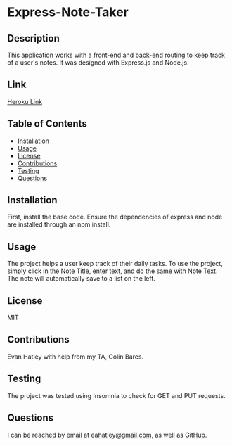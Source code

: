 # Express-Note-Taker

## Description

  This application works with a front-end and back-end routing to keep track of a user's notes. It was designed with Express.js and Node.js.  

## Link

[Heroku Link](https://frozen-scrubland-34011-b546a9011869.herokuapp.com/notes)

## Table of Contents

- [Installation](#installation)
- [Usage](#usage)
- [License](#license)
- [Contributions](#contributions)
- [Testing](#testing)
- [Questions](#questions)

## Installation

  First, install the base code. Ensure the dependencies of express and node are installed through an npm install. 

## Usage

The project helps a user keep track of their daily tasks. To use the project, simply click in the Note Title, enter text, and do the same with Note Text. The note will automatically save to a list on the left.

## License

MIT

## Contributions

Evan Hatley with help from my TA, Colin Bares.

## Testing

The project was tested using Insomnia to check for GET and PUT requests.

## Questions

  I can be reached by email at eahatley@gmail.com, as well as [GitHub](https://github.com/evan-hatley/).
